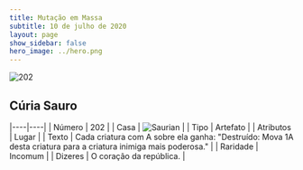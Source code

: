 ```yaml
---
title: Mutação em Massa
subtitle: 10 de julho de 2020
layout: page
show_sidebar: false
hero_image: ../hero.png
---
```


![202](https://cdn.keyforgegame.com/media/card_front/pt/479_202_Q556C9VQGR8P_pt.png)

## Cúria Sauro

|----|----|
| Número | 202 |
| Casa | ![Saurian](https://archonarcana.com/images/thumb/9/9e/Saurian_P.png/22px-Saurian_P.png "Sauro") |
| Tipo | Artefato |
| Atributos | Lugar |
| Texto | Cada criatura com A sobre ela ganha: "Destruído: Mova 1A desta criatura para a criatura inimiga mais poderosa." |
| Raridade | Incomum |
| Dizeres | O coração da república. |
